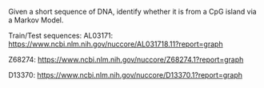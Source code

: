 Given a short sequence of DNA, identify whether it is from a CpG island via a Markov Model.

Train/Test sequences:
AL03171: https://www.ncbi.nlm.nih.gov/nuccore/AL031718.11?report=graph

Z68274: https://www.ncbi.nlm.nih.gov/nuccore/Z68274.1?report=graph

D13370: https://www.ncbi.nlm.nih.gov/nuccore/D13370.1?report=graph
